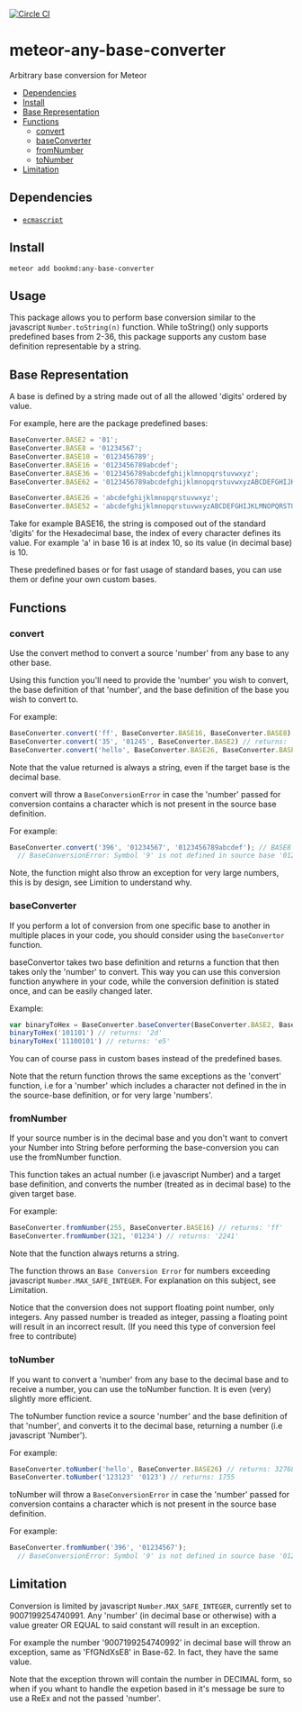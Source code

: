 [![Circle CI](https://circleci.com/gh/bookmd/meteor-any-base-converter.svg?style=shield)](https://circleci.com/gh/bookmd/meteor-any-base-converter)
# meteor-any-base-converter
Arbitrary base conversion for Meteor

* [Dependencies](#dependencies)
* [Install](#install)
* [Base Representation](#base-representation)
* [Functions](#functions)
  * [convert](#convert)
  * [baseConverter](#baseconverter)
  * [fromNumber](#fromnumber)
  * [toNumber](#tonumber)
* [Limitation](#limitation)

## Dependencies
* [`ecmascript`](https://atmospherejs.com/meteor/ecmascript)

## Install
`meteor add bookmd:any-base-converter`

## Usage
This package allows you to perform base conversion similar to the javascript `Number.toString(n)` function.
While toString() only supports predefined bases from 2-36, this package supports any custom base definition representable by a string.

## Base Representation
A base is defined by a string made out of all the allowed 'digits' ordered by value.

For example, here are the package predefined bases:
```javascript
BaseConverter.BASE2 = '01';
BaseConverter.BASE8 = '01234567';
BaseConverter.BASE10 = '0123456789';
BaseConverter.BASE16 = '0123456789abcdef';
BaseConverter.BASE36 = '0123456789abcdefghijklmnopqrstuvwxyz';
BaseConverter.BASE62 = '0123456789abcdefghijklmnopqrstuvwxyzABCDEFGHIJKLMNOPQRSTUVWXYZ';

BaseConverter.BASE26 = 'abcdefghijklmnopqrstuvwxyz';
BaseConverter.BASE52 = 'abcdefghijklmnopqrstuvwxyzABCDEFGHIJKLMNOPQRSTUVWXYZ';
```

Take for example BASE16, the string is composed out of the standard 'digits' for the Hexadecimal base, the index of every character
defines its value. For example 'a' in base 16 is at index 10, so its value (in decimal base) is 10.

These predefined bases or for fast usage of standard bases, you can use them or define your own custom bases.

## Functions
### convert
Use the convert method to convert a source 'number' from any base to any other base.

Using this function you'll need to provide the 'number' you wish to convert, the base definition of that 'number',
and the base definition of the base you wish to convert to.

For example:
```javascript
BaseConverter.convert('ff', BaseConverter.BASE16, BaseConverter.BASE8) // returns: '377'
BaseConverter.convert('35', '01245', BaseConverter.BASE2) // returns: '10111'
BaseConverter.convert('hello', BaseConverter.BASE26, BaseConverter.BASE10) // returns: '8029422'
```
Note that the value returned is always a string, even if the target base is the decimal base.

convert will throw a `BaseConversionError` in case the 'number' passed for conversion contains a character which is
not present in the source base definition.

For example:
```javascript
BaseConverter.convert('396', '01234567', '0123456789abcdef'); // BASE8 to BASE16
  // BaseConversionError: Symbol '9' is not defined in source base '01234567'
```

Note, the function might also throw an exception for very large numbers, this is by design, see Limition to understand
why.

### baseConverter
If you perform a lot of conversion from one specific base to another in multiple places in your code,
you should consider using the `baseConvertor` function.

baseConvertor takes two base definition and returns a function that then takes only the 'number' to convert.
This way you can use this conversion function anywhere in your code, while the conversion definition is stated once,
and can be easily changed later.

Example:
```javascript
var binaryToHex = BaseConverter.baseConverter(BaseConverter.BASE2, BaseConverter.BASE16)
binaryToHex('101101') // returns: '2d'
binaryToHex('11100101') // returns: 'e5'
```
You can of course pass in custom bases instead of the predefined bases.

Note that the return function throws the same exceptions as the 'convert' function, i.e for a 'number' which includes
a character not defined in the in the source-base definition, or for very large 'numbers'.

### fromNumber
If your source number is in the decimal base and you don't want to convert your Number into String before performing
the base-conversion you can use the fromNumber function.

This function takes an actual number (i.e javascript Number) and a target base definition, and converts the number
(treated as in decimal base) to the given target base.

For example:
```javascript
BaseConverter.fromNumber(255, BaseConverter.BASE16) // returns: 'ff'
BaseConverter.fromNumber(321, '01234') // returns: '2241'
```
Note that the function always returns a string.

The function throws an `Base Conversion Error` for numbers exceeding javascript `Number.MAX_SAFE_INTEGER`.
For explanation on this subject, see Limitation.

Notice that the conversion does not support floating point number, only integers. Any passed number is treaded  as
integer, passing a floating point will result in an incorrect result.
(If you need this type of conversion feel free to contribute)

### toNumber
If you want to convert a 'number' from any base to the decimal base and to receive a number, you can use the toNumber function.
It is even (very) slightly more efficient.

The toNumber function revice a source 'number' and the base definition of that 'number', and converts it to the decimal
base, returning a number (i.e javascript 'Number').

For example:
```javascript
BaseConverter.toNumber('hello', BaseConverter.BASE26) // returns: 3276872
BaseConverter.toNumber('123123' '0123') // returns: 1755
```

toNumber will throw a `BaseConversionError` in case the 'number' passed for conversion contains a character which is
not present in the source base definition.

For example:
```javascript
BaseConverter.fromNumber('396', '01234567');
  // BaseConversionError: Symbol '9' is not defined in source base '01234567'
```

## Limitation
Conversion is limited by javascript `Number.MAX_SAFE_INTEGER`, currently set to 9007199254740991.
Any 'number' (in decimal base or otherwise) with a value greater OR EQUAL to said constant will result in an exception.

For example the number '9007199254740992' in decimal base will throw an exception, same as
'FfGNdXsE8' in Base-62. In fact, they have the same value.

Note that the exception thrown will contain the number in DECIMAL form, so when if you whant to handle
the expetion based in it's message be sure to use a ReEx and not the passed 'number'.
